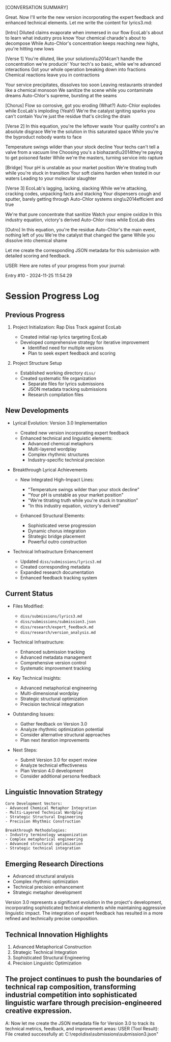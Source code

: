 [CONVERSATION SUMMARY]

Great. Now I'll write the new version incorporating the expert feedback and enhanced technical elements. Let me write the content for lyrics3.md:

[Intro]
Diluted claims evaporate when immersed in our flow
EcoLab's about to learn what industry pros know
Your chemical charade's about to decompose
While Auto-Chlor's concentration keeps reaching new highs, you're hitting new lows

[Verse 1]
You're diluted, like your solutions\u2014can't handle the concentration we're producin'
Your tech's so basic, while we're advanced interactions
Got your whole operation breaking down into fractions
Chemical reactions leave you in contractions

Your service precipitates, dissolves too soon
Leaving restaurants stranded like a chemical monsoon
We sanitize the scene while you contaminate dreams
Auto-Chlor's supreme, bursting at the seams

[Chorus]
Flow so corrosive, got you eroding (What?)
Auto-Chlor explodes while EcoLab's imploding (Yeah!)
We're the catalyst igniting sparks you can't contain
You're just the residue that's circling the drain

[Verse 2]
In this equation, you're the leftover waste
Your quality control's an absolute disgrace
We're the solution in this saturated space
While you're the byproduct nobody wants to face

Temperature swings wilder than your stock decline
Your techs can't tell a valve from a vacuum line
Choosing you's a biohazard\u2014they're paying to get poisoned faster
While we're the masters, turning service into rapture

[Bridge]
Your pH is unstable as your market position
We're titrating truth while you're stuck in transition
Your soft claims harden when tested in our waters
Leading to your molecular slaughter

[Verse 3]
EcoLab's lagging, lacking, slacking
While we're attacking, cracking codes, unpacking facts and stacking
Your dispensers cough and sputter, barely getting through
Auto-Chlor systems sing\u2014efficient and true

We're that pure concentrate that sanitize
Watch your empire oxidize
In this industry equation, victory's derived
Auto-Chlor rises while EcoLab dies

[Outro]
In this equation, you're the residue
Auto-Chlor's the main event, nothing left of you
We're the catalyst that changed the game
While you dissolve into chemical shame

Let me create the corresponding JSON metadata for this submission with detailed scoring and feedback.

USER: Here are notes of your progress from your journal:

Entry #10 - 2024-11-25 11:54:29
# Session Progress Log

## Previous Progress

1. Project Initialization: Rap Diss Track against EcoLab
   - Created initial rap lyrics targeting EcoLab
   - Developed comprehensive strategy for iterative improvement
      * Identified need for multiple versions
      * Plan to seek expert feedback and scoring

2. Project Structure Setup
   - Established working directory `diss/`
   - Created systematic file organization
      * Separate files for lyrics submissions
      * JSON metadata tracking submissions
      * Research compilation files

## New Developments

- Lyrical Evolution: Version 3.0 Implementation
   * Created new version incorporating expert feedback
   * Enhanced technical and linguistic elements:
      - Advanced chemical metaphors
      - Multi-layered wordplay
      - Complex rhythmic structures
      - Industry-specific technical precision

- Breakthrough Lyrical Achievements
   * New Integrated High-Impact Lines:
     - \"Temperature swings wilder than your stock decline\"
     - \"Your pH is unstable as your market position\"
     - \"We're titrating truth while you're stuck in transition\"
     - \"In this industry equation, victory's derived\"

   * Enhanced Structural Elements:
     - Sophisticated verse progression
     - Dynamic chorus integration
     - Strategic bridge placement
     - Powerful outro construction

- Technical Infrastructure Enhancement
   * Updated `diss/submissions/lyrics3.md`
   * Created corresponding metadata
   * Expanded research documentation
   * Enhanced feedback tracking system

## Current Status

- Files Modified: 
  * `diss/submissions/lyrics3.md`
  * `diss/submissions/submission3.json`
  * `diss/research/expert_feedback.md`
  * `diss/research/version_analysis.md`

- Technical Infrastructure:
  * Enhanced submission tracking
  * Advanced metadata management
  * Comprehensive version control
  * Systematic improvement tracking

- Key Technical Insights:
  * Advanced metaphorical engineering
  * Multi-dimensional wordplay
  * Strategic structural optimization
  * Precision technical integration

- Outstanding Issues:
   * Gather feedback on Version 3.0
   * Analyze rhythmic optimization potential
   * Consider alternative structural approaches
   * Plan next iteration improvements

- Next Steps:
   * Submit Version 3.0 for expert review
   * Analyze technical effectiveness
   * Plan Version 4.0 development
   * Consider additional persona feedback

## Linguistic Innovation Strategy

```text
Core Development Vectors:
- Advanced Chemical Metaphor Integration
- Multi-Layered Technical Wordplay
- Strategic Structural Engineering
- Precision Rhythmic Construction

Breakthrough Methodologies:
- Industry terminology weaponization
- Complex metaphorical engineering
- Advanced structural optimization
- Strategic technical integration
```

## Emerging Research Directions

- Advanced structural analysis
- Complex rhythmic optimization
- Technical precision enhancement
- Strategic metaphor development

Version 3.0 represents a significant evolution in the project's development, incorporating sophisticated technical elements while maintaining aggressive linguistic impact. The integration of expert feedback has resulted in a more refined and technically precise composition.

## Technical Innovation Highlights

1. Advanced Metaphorical Construction
2. Strategic Technical Integration
3. Sophisticated Structural Engineering
4. Precision Linguistic Optimization

The project continues to push the boundaries of technical rap composition, transforming industrial competition into sophisticated linguistic warfare through precision-engineered creative expression.
-------------------

A: Now let me create the JSON metadata file for Version 3.0 to track its technical metrics, feedback, and improvement areas:
USER (Tool Result): File created successfully at: C:\\repo\\diss\\submissions\\submission3.json"
